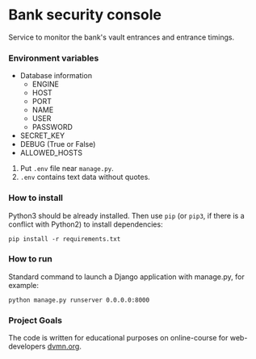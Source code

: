 # Bank security console

Service to monitor the bank's vault entrances and entrance timings.


### Environment variables
- Database information
  - ENGINE
  - HOST
  - PORT 
  - NAME
  - USER
  - PASSWORD
- SECRET_KEY
- DEBUG (True or False)
- ALLOWED_HOSTS

1. Put `.env` file near `manage.py`.
2. `.env` contains text data without quotes.


### How to install


Python3 should be already installed. 
Then use `pip` (or `pip3`, if there is a conflict with Python2) to install dependencies:
```
pip install -r requirements.txt
```

### How to run

Standard command to launch a Django application with manage.py, for example:
```
python manage.py runserver 0.0.0.0:8000
```

### Project Goals

The code is written for educational purposes on online-course for web-developers [dvmn.org](https://dvmn.org/).